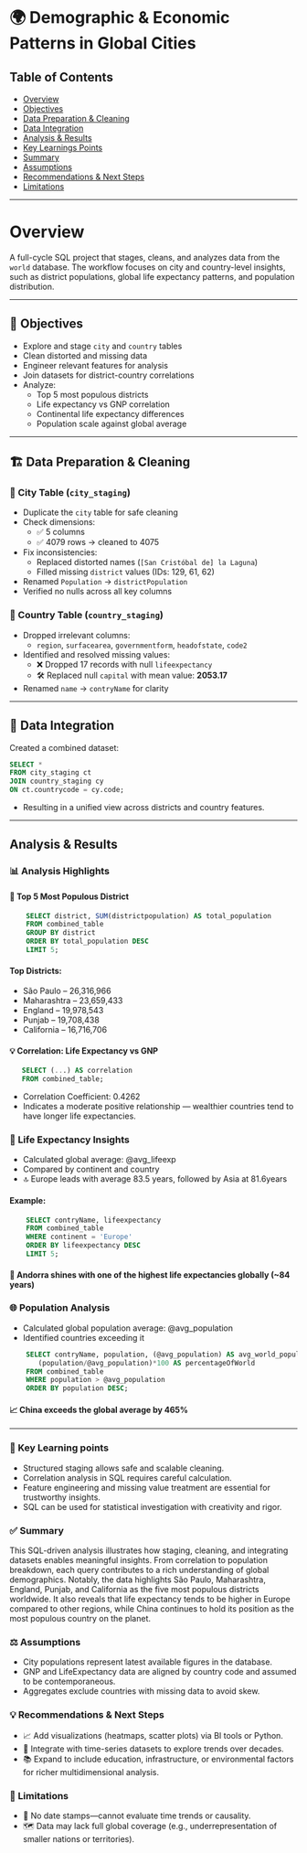 

# 🌍 Demographic & Economic Patterns in Global Cities
## Table of Contents
- [Overview](#overview)
- [Objectives](#-objectives)
- [Data Preparation & Cleaning](#%EF%B8%8F-data-preparation--cleaning)
- [Data Integration](#-data-integration)
- [Analysis & Results](#analysis--results)
- [Key Learnings Points](#-key-learning-points)
- [Summary](#-summary)
- [Assumptions](%EF%B8%8F-assumptions)
- [Recommendations & Next Steps](#-recommendations--next-steps)
- [Limitations](#-limitations)

---  
# Overview
A full-cycle SQL project that stages, cleans, and analyzes data from the `world` database. 
The workflow focuses on city and country-level insights, such as district populations, 
global life expectancy patterns, and population distribution.

---

## 📌 Objectives

- Explore and stage `city` and `country` tables
- Clean distorted and missing data
- Engineer relevant features for analysis
- Join datasets for district-country correlations
- Analyze:
  - Top 5 most populous districts
  - Life expectancy vs GNP correlation
  - Continental life expectancy differences
  - Population scale against global average

---

## 🏗️ Data Preparation & Cleaning

### 🔹 City Table (`city_staging`)

- Duplicate the `city` table for safe cleaning
- Check dimensions:
  - ✅ 5 columns
  - ✅ 4079 rows → cleaned to 4075
- Fix inconsistencies:
  - Replaced distorted names (`[San Cristóbal de] la Laguna`)
  - Filled missing `district` values (IDs: 129, 61, 62)
- Renamed `Population` → `districtPopulation`
- Verified no nulls across all key columns

### 🔹 Country Table (`country_staging`)

- Dropped irrelevant columns:
  - `region`, `surfacearea`, `governmentform`, `headofstate`, `code2`
- Identified and resolved missing values:
  - ❌ Dropped 17 records with null `lifeexpectancy`
  - 🛠️ Replaced null `capital` with mean value: **2053.17**
- Renamed `name` → `contryName` for clarity

---

## 🔗 Data Integration

Created a combined dataset:
```sql
SELECT *
FROM city_staging ct
JOIN country_staging cy
ON ct.countrycode = cy.code;
```

- Resulting in a unified view across districts and country features.

---

## Analysis & Results

### 📊 Analysis Highlights

#### 📍 Top 5 Most Populous District

```sql
    SELECT district, SUM(districtpopulation) AS total_population
    FROM combined_table
    GROUP BY district
    ORDER BY total_population DESC
    LIMIT 5;
```

#### Top Districts:
- São Paulo – 26,316,966
- Maharashtra – 23,659,433
- England – 19,978,543
- Punjab – 19,708,438
- California – 16,716,706

#### 💡 Correlation: Life Expectancy vs GNP
 ``` sql
    SELECT (...) AS correlation
    FROM combined_table;
```

- Correlation Coefficient: 0.4262
- Indicates a moderate positive relationship — wealthier countries tend to have longer life expectancies.

### 🧬 Life Expectancy Insights
- Calculated global average: @avg_lifeexp
- Compared by continent and country
- 🔝 Europe leads with average 83.5 years, followed by Asia at 81.6years
  
#### Example:
```sql
    SELECT contryName, lifeexpectancy
    FROM combined_table
    WHERE continent = 'Europe'
    ORDER BY lifeexpectancy DESC
    LIMIT 5;
```

#### 📍 Andorra shines with one of the highest life expectancies globally (~84 years)

### 🌐 Population Analysis
- Calculated global population average: @avg_population
- Identified countries exceeding it

```sql
    SELECT contryName, population, (@avg_population) AS avg_world_population,
       (population/@avg_population)*100 AS percentageOfWorld
    FROM combined_table
    WHERE population > @avg_population
    ORDER BY population DESC;
```

#### 📈 China exceeds the global average by 465%

---

### 🧠 Key Learning points
- Structured staging allows safe and scalable cleaning.
- Correlation analysis in SQL requires careful calculation.
- Feature engineering and missing value treatment are essential for trustworthy insights.
- SQL can be used for statistical investigation with creativity and rigor.


### ✅ Summary
This SQL-driven analysis illustrates how staging, cleaning, and integrating datasets enables meaningful insights. 
From correlation to population breakdown, each query contributes to a rich understanding of global demographics.
Notably, the data highlights São Paulo, Maharashtra, England, Punjab, and California as the five most populous 
districts worldwide. It also reveals that life expectancy tends to be higher in Europe compared to other regions, 
while China continues to hold its position as the most populous country on the planet.

### ⚖️ Assumptions
- City populations represent latest available figures in the database.
- GNP and LifeExpectancy data are aligned by country code and assumed to be contemporaneous.
- Aggregates exclude countries with missing data to avoid skew.

### 💡 Recommendations & Next Steps

- 📈 Add visualizations (heatmaps, scatter plots) via BI tools or Python.
- 🔁 Integrate with time-series datasets to explore trends over decades.
- 📚 Expand to include education, infrastructure, or environmental factors for richer multidimensional analysis.

### 🚧 Limitations
- 📅 No date stamps—cannot evaluate time trends or causality.
- 🗺️ Data may lack full global coverage (e.g., underrepresentation of smaller nations or territories).
